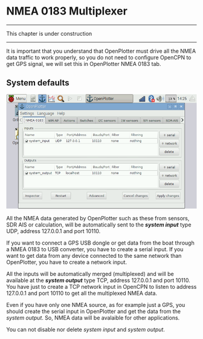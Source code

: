 
# NMEA 0183 Multiplexer

---

This chapter is under construction

---

It is important that you understand that OpenPlotter must drive all the NMEA data traffic to work properly, so you do not need to configure OpenCPN to get GPS signal, we will set this in OpenPlotter NMEA 0183 tab.

## System defaults

![](multiplexer1.png)

All the NMEA data generated by OpenPlotter such as these from sensors, SDR AIS or calculation, will be automatically sent to the ***system input*** type UDP, address 127.0.0.1 and port 10110.

If you want to connect a GPS USB dongle or get data from the boat through a NMEA 0183 to USB converter, you have to create a serial input. If you want to get data from any device connected to the same network than OpenPlotter, you have to create a network input.

All the inputs will be automatically merged (multiplexed) and will be available at the ***system output*** type TCP, address 127.0.0.1 and port 10110. You have just to create a TCP network input in OpenCPN to listen to address 127.0.0.1 and port 10110 to get all the multiplexed NMEA data.

Even if you have only one NMEA source, as for example just a GPS, you should create the serial input in OpenPlotter and get the data from the *system output*. So, NMEA data will be avalaible for other applications.

You can not disable nor delete *system input* and *system output*.

